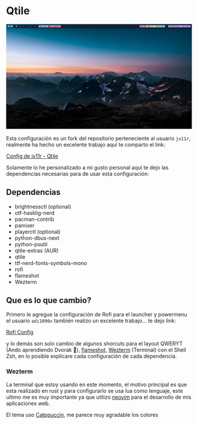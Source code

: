 # Qtile

![Qtile](/assets/QtileJErickDev.png)

Esta configuración es un fork del repositorio perteneciente al usuario `jx11r`, realmente ha hecho un excelente trabajo aquí te comparto el link:

[Config de jx11r - Qtile](https://github.com/jx11r/qtile)

Solamente lo he personalizado a mi gusto personal aquí te dejo las dependencias necesarias para de usar esta configuración:

## Dependencias

- brightnessctl (optional)
- otf-hasklig-nerd
- pacman-contrib
- pamixer
- playerctl (optional)
- python-dbus-next
- python-psutil
- qtile-extras (AUR)
- qtile
- ttf-nerd-fonts-symbols-mono
- rofi
- flameshot
- Wezterm

## Que es lo que cambio?

Primero le agregue la configuración de Rofi para el launcher y powermenu el usuario `adi1090x` también realizo un excelente trabajo... te dejo link:

[Rofi Config](https://github.com/adi1090x/rofi)

y lo demás son solo cambio de algunos shorcuts para el layout QWERYT (Ando aprendiendo Dvorak 🥲), [flameshot](https://github.com/flameshot-org), [Wezterm](https://wezfurlong.org/wezterm/index.html) (Terminal) con el Shell Zsh, en lo posible explicare cada configuración de cada dependencia.

### Wezterm

La terminal que estoy usando en este momento, el motivo principal es que esta realizado en rust y para configurarlo se usa lua como lenguaje, este ultimo me es muy importante ya que utilizo [neovim](https://neovim.io/) para el desarrollo de mis aplicaciones web.

El tema uso [Catppuccin](https://github.com/catppuccin/WezTerm), me parece muy agradable los colores
